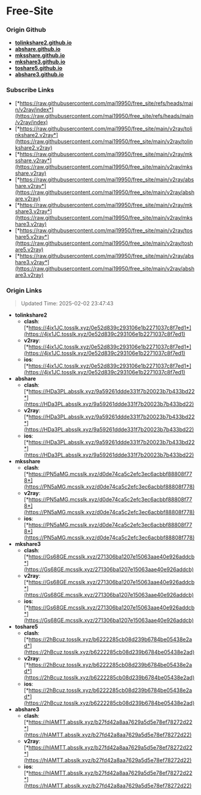 # Free-Site

### Origin Github

- [**tolinkshare2.github.io**](https://github.com/tolinkshare2/tolinkshare2.github.io)
- [**abshare.github.io**](https://github.com/abshare/abshare.github.io)
- [**mksshare.github.io**](https://github.com/mksshare/mksshare.github.io)
- [**mkshare3.github.io**](https://github.com/mkshare3/mkshare3.github.io)
- [**toshare5.github.io**](https://github.com/toshare5/toshare5.github.io)
- [**abshare3.github.io**](https://github.com/abshare3/abshare3.github.io)

### Subscribe Links

- [*https://raw.githubusercontent.com/mai19950/free_site/refs/heads/main/v2ray/index*](https://raw.githubusercontent.com/mai19950/free_site/refs/heads/main/v2ray/index)
- [*https://raw.githubusercontent.com/mai19950/free_site/main/v2ray/tolinkshare2.v2ray*](https://raw.githubusercontent.com/mai19950/free_site/main/v2ray/tolinkshare2.v2ray)
- [*https://raw.githubusercontent.com/mai19950/free_site/main/v2ray/mksshare.v2ray*](https://raw.githubusercontent.com/mai19950/free_site/main/v2ray/mksshare.v2ray)
- [*https://raw.githubusercontent.com/mai19950/free_site/main/v2ray/abshare.v2ray*](https://raw.githubusercontent.com/mai19950/free_site/main/v2ray/abshare.v2ray)
- [*https://raw.githubusercontent.com/mai19950/free_site/main/v2ray/mkshare3.v2ray*](https://raw.githubusercontent.com/mai19950/free_site/main/v2ray/mkshare3.v2ray)
- [*https://raw.githubusercontent.com/mai19950/free_site/main/v2ray/toshare5.v2ray*](https://raw.githubusercontent.com/mai19950/free_site/main/v2ray/toshare5.v2ray)
- [*https://raw.githubusercontent.com/mai19950/free_site/main/v2ray/abshare3.v2ray*](https://raw.githubusercontent.com/mai19950/free_site/main/v2ray/abshare3.v2ray)

### Origin Links

> Updated Time: 2025-02-02 23:47:43

- **tolinkshare2**
  - **clash**: [*https://4jx1JC.tosslk.xyz/0e52d839c293106e1b2271037c8f7ed1*](https://4jx1JC.tosslk.xyz/0e52d839c293106e1b2271037c8f7ed1)
  - **v2ray**: [*https://4jx1JC.tosslk.xyz/0e52d839c293106e1b2271037c8f7ed1*](https://4jx1JC.tosslk.xyz/0e52d839c293106e1b2271037c8f7ed1)
  - **ios**: [*https://4jx1JC.tosslk.xyz/0e52d839c293106e1b2271037c8f7ed1*](https://4jx1JC.tosslk.xyz/0e52d839c293106e1b2271037c8f7ed1)
- **abshare**
  - **clash**: [*https://HDa3PL.absslk.xyz/9a59261ddde331f7b20023b7b433bd22*](https://HDa3PL.absslk.xyz/9a59261ddde331f7b20023b7b433bd22)
  - **v2ray**: [*https://HDa3PL.absslk.xyz/9a59261ddde331f7b20023b7b433bd22*](https://HDa3PL.absslk.xyz/9a59261ddde331f7b20023b7b433bd22)
  - **ios**: [*https://HDa3PL.absslk.xyz/9a59261ddde331f7b20023b7b433bd22*](https://HDa3PL.absslk.xyz/9a59261ddde331f7b20023b7b433bd22)
- **mksshare**
  - **clash**: [*https://PN5aMG.mcsslk.xyz/d0de74ca5c2efc3ec6acbbf88808f778*](https://PN5aMG.mcsslk.xyz/d0de74ca5c2efc3ec6acbbf88808f778)
  - **v2ray**: [*https://PN5aMG.mcsslk.xyz/d0de74ca5c2efc3ec6acbbf88808f778*](https://PN5aMG.mcsslk.xyz/d0de74ca5c2efc3ec6acbbf88808f778)
  - **ios**: [*https://PN5aMG.mcsslk.xyz/d0de74ca5c2efc3ec6acbbf88808f778*](https://PN5aMG.mcsslk.xyz/d0de74ca5c2efc3ec6acbbf88808f778)
- **mkshare3**
  - **clash**: [*https://Gs68GE.mcsslk.xyz/271306ba1207e15063aae40e926addcb*](https://Gs68GE.mcsslk.xyz/271306ba1207e15063aae40e926addcb)
  - **v2ray**: [*https://Gs68GE.mcsslk.xyz/271306ba1207e15063aae40e926addcb*](https://Gs68GE.mcsslk.xyz/271306ba1207e15063aae40e926addcb)
  - **ios**: [*https://Gs68GE.mcsslk.xyz/271306ba1207e15063aae40e926addcb*](https://Gs68GE.mcsslk.xyz/271306ba1207e15063aae40e926addcb)
- **toshare5**
  - **clash**: [*https://2hBcuz.tosslk.xyz/b6222285cb08d239b6784be05438e2ad*](https://2hBcuz.tosslk.xyz/b6222285cb08d239b6784be05438e2ad)
  - **v2ray**: [*https://2hBcuz.tosslk.xyz/b6222285cb08d239b6784be05438e2ad*](https://2hBcuz.tosslk.xyz/b6222285cb08d239b6784be05438e2ad)
  - **ios**: [*https://2hBcuz.tosslk.xyz/b6222285cb08d239b6784be05438e2ad*](https://2hBcuz.tosslk.xyz/b6222285cb08d239b6784be05438e2ad)
- **abshare3**
  - **clash**: [*https://hIAMTT.absslk.xyz/b27fd42a8aa7629a5d5e78ef78272d22*](https://hIAMTT.absslk.xyz/b27fd42a8aa7629a5d5e78ef78272d22)
  - **v2ray**: [*https://hIAMTT.absslk.xyz/b27fd42a8aa7629a5d5e78ef78272d22*](https://hIAMTT.absslk.xyz/b27fd42a8aa7629a5d5e78ef78272d22)
  - **ios**: [*https://hIAMTT.absslk.xyz/b27fd42a8aa7629a5d5e78ef78272d22*](https://hIAMTT.absslk.xyz/b27fd42a8aa7629a5d5e78ef78272d22)
